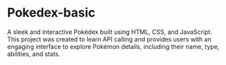 # Pokedex-basic
A sleek and interactive Pokédex built using HTML, CSS, and JavaScript. This project was created to learn API calling and provides users with an engaging interface to explore Pokémon details, including their name, type, abilities, and stats.

